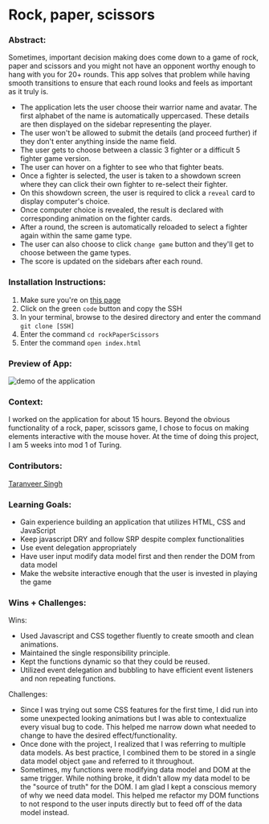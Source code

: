 
# Rock, paper, scissors

### Abstract:
Sometimes, important decision making does come down to a game of rock, paper and scissors and you might not have an opponent worthy enough to hang with you for 20+ rounds. This app solves that problem while having smooth transitions to ensure that each round looks and feels as important as it truly is.

- The application lets the user choose their warrior name and avatar. The first alphabet of the name is automatically uppercased. These details are then displayed on the sidebar representing the player.
- The user won't be allowed to submit the details (and proceed further) if they don't enter anything inside the name field.
- The user gets to choose between a classic 3 fighter or a difficult 5 fighter game version.
- The user can hover on a fighter to see who that fighter beats.
- Once a fighter is selected, the user is taken to a showdown screen where they can click their own fighter to re-select their fighter.
- On this showdown screen, the user is required to click a `reveal` card to display computer's choice.
- Once computer choice is revealed, the result is declared with corresponding animation on the fighter cards.
- After a round, the screen is automatically reloaded to select a fighter again within the same game type.
- The user can also choose to click `change game` button and they'll get to choose between the game types.
- The score is updated on the sidebars after each round.


### Installation Instructions:
1. Make sure you're on [this page](https://github.com/taranveersingh93/rockPaperScissors)
2. Click on the green `code` button and copy the SSH
3. In your terminal, browse to the desired directory and enter the command `git clone [SSH]`
4. Enter the command `cd rockPaperScissors`
5. Enter the command `open index.html`


### Preview of App:

![demo of the application](https://user-images.githubusercontent.com/122247155/234115451-c3831165-cbd3-4807-a51a-dbc849d843a7.gif)

### Context:
I worked on the application for about 15 hours. Beyond the obvious functionality of a rock, paper, scissors game, I chose to focus on making elements interactive with the mouse hover.
At the time of doing this project, I am 5 weeks into mod 1 of Turing.

### Contributors:
[Taranveer Singh](https://github.com/taranveersingh93)

### Learning Goals:
- Gain experience building an application that utilizes HTML, CSS and JavaScript
- Keep javascript DRY and follow SRP despite complex functionalities
- Use event delegation appropriately
- Have user input modify data model first and then render the DOM from data model
- Make the website interactive enough that the user is invested in playing the game

### Wins + Challenges:
Wins:
- Used Javascript and CSS together fluently to create smooth and clean animations.
- Maintained the single responsibility principle.
- Kept the functions dynamic so that they could be reused.
- Utilized event delegation and bubbling to have efficient event listeners and non repeating functions.

Challenges: 
- Since I was trying out some CSS features for the first time, I did run into some unexpected looking animations but I was able to contextualize every visual bug to code. This helped me narrow down what needed to change to have the desired effect/functionality.
- Once done with the project, I realized that I was referring to multiple data models. As best practice, I combined them to be stored in a single data model object `game` and referred to it throughout. 
- Sometimes, my functions were modifying data model and DOM at the same trigger. While nothing broke, it didn't allow my data model to be the "source of truth" for the DOM. I am glad I kept a conscious memory of why we need data model. This helped me refactor my DOM functions to not respond to the user inputs directly but to feed off of the data model instead.